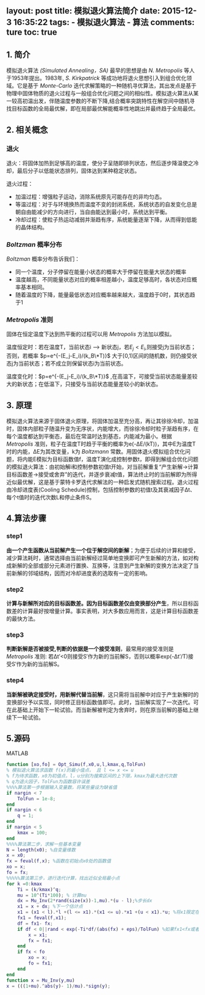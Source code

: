 layout: post
title: 模拟退火算法简介
date: 2015-12-3 16:35:22
tags: 
	- 模拟退火算法
	- 算法
comments: ture
toc: true
---
## 1. 简介
模拟退火算法 *(Simulated Annealing，SA)* 最早的思想是由 *N. Metropolis* 等人于1953年提出。1983年, *S. Kirkpatrick* 等成功地将退火思想引入到组合优化领域。它是基于 *Monte-Carlo* 迭代求解策略的一种随机寻优算法，其出发点是基于物理中固体物质的退火过程与一般组合优化问题之间的相似性。模拟退火算法从某一较高初温出发，伴随温度参数的不断下降,结合概率突跳特性在解空间中随机寻找目标函数的全局最优解，即在局部最优解能概率性地跳出并最终趋于全局最优。
<!--more-->

## 2. 相关概念
### 退火
退火：将固体加热到足够高的温度，使分子呈随即排列状态，然后逐步降温使之冷却，最后分子以低能状态排列，固体达到某种稳定状态。

退火过程：
- 加温过程：增强粒子运动，消除系统原先可能存在的非均匀态。
- 等温过程：对于与环境换热而温度不变的封闭系统，系统状态的自发变化总是朝自由能减少的方向进行，当自由能达到最小时，系统达到平衡。
- 冷却过程：使粒子热运动减弱并渐趋有序，系统能量逐渐下降，从而得到低能的晶体结构。

### *Boltzman* 概率分布
*Boltzman* 概率分布告诉我们：
- 同一个温度，分子停留在能量小状态的概率大于停留在能量大状态的概率
- 温度越高，不同能量状态对应的概率相差越小，温度足够高时，各状态对应概率基本相同。
- 随着温度的下降，能量最低状态对应概率越来越大，温度趋于0时，其状态趋于1

### *Metropolis* 准则
固体在恒定温度下达到热平衡的过程可以用 *Metropolis* 方法加以模拟。

温度恒定时：若在温度T，当前状态i --> 新状态j，若$E_j < E_i$,则接受j为当前状态；否则，若概率 $p=e^{-(E_j-E_i)/(k_B\*T)}$ 大于[0,1)区间的随机数，则仍接受状态j为当前状态；若不成立则保留状态i为当前状态。

温度变化时：$p=e^{-(E_j-E_i)/(k_B\*T)}$ ,在高温下，可接受当前状态能量差较大的新状态；在低温下，只接受与当前状态能量差较小的新状态。

## 3. 原理
模拟退火算法来源于固体退火原理，将固体加温至充分高，再让其徐徐冷却，加温时，固体内部粒子随温升变为无序状，内能增大，而徐徐冷却时粒子渐趋有序，在每个温度都达到平衡态，最后在常温时达到基态，内能减为最小。根据 *Metropolis* 准则，粒子在温度T时趋于平衡的概率为e(-ΔE/(kT))，其中E为温度T时的内能，ΔE为其改变量，k为 *Boltzmann* 常数。用固体退火模拟组合优化问题，将内能E模拟为目标函数值f，温度T演化成控制参数t，即得到解组合优化问题的模拟退火算法：由初始解i和控制参数初值t开始，对当前解重复“产生新解→计算目标函数差→接受或舍弃”的迭代，并逐步衰减t值，算法终止时的当前解即为所得近似最优解，这是基于蒙特卡罗迭代求解法的一种启发式随机搜索过程。退火过程由冷却进度表(Cooling Schedule)控制，包括控制参数的初值t及其衰减因子Δt、每个t值时的迭代次数L和停止条件S。

## 4.算法步骤
### step1
__由一个产生函数从当前解产生一个位于解空间的新解__；为便于后续的计算和接受，减少算法耗时，通常选择由当前新解经过简单地变换即可产生新解的方法，如对构成新解的全部或部分元素进行置换、互换等，注意到产生新解的变换方法决定了当前新解的邻域结构，因而对冷却进度表的选取有一定的影响。
### step2
__计算与新解所对应的目标函数差。因为目标函数差仅由变换部分产生__，所以目标函数差的计算最好按增量计算。事实表明，对大多数应用而言，这是计算目标函数差的最快方法。
### step3
__判断新解是否被接受,判断的依据是一个接受准则__，最常用的接受准则是 *Metropolis* 准则: 若Δt′<0则接受S′作为新的当前解S，否则以概率exp(-Δt′/T)接受S′作为新的当前解S。
### step4
__当新解被确定接受时，用新解代替当前解__，这只需将当前解中对应于产生新解时的变换部分予以实现，同时修正目标函数值即可。此时，当前解实现了一次迭代。可在此基础上开始下一轮试验。而当新解被判定为舍弃时，则在原当前解的基础上继续下一轮试验。

## 5.源码

MATLAB
``` matlab
function [xo,fo] = Opt_Simu(f,x0,u,l,kmax,q,TolFun)
% 模拟退火算法求函数 f(x)的最小值点， 且 l <= x <= u
% f为待求函数，x0为初值点，l，u分别为搜索区间的上下限，kmax为最大迭代次数
% q为退火因子，TolFun为函数容许误差
%%%%算法第一步根据输入变量数，将某些量设为缺省值
if nargin < 7
    TolFun = 1e-8;
end
if nargin < 6
    q = 1;
end
if nargin < 5
    kmax = 100;
end
%%%%算法第二步，求解一些基本变量
N = length(x0); %自变量维数
x = x0;
fx = feval(f,x); %函数在初始点x0处的函数值
xo = x;
fo = fx;
%%%%%算法第三步，进行迭代计算，找出近似全局最小点
for k =0:kmax
    Ti = (k/kmax)^q;
    mu = 10^(Ti*100); % 计算mu
    dx = Mu_Inv(2*rand(size(x))-1,mu).*(u - l);%步长dx
    x1 = x + dx; %下一个估计点
    x1 = (x1 < l).*l +(l <= x1).*(x1 <= u).*x1 +(u < x1).*u; %将x1限定在区间[l,u]上
    fx1 = feval(f,x1);
    df = fx1- fx;
    if df < 0||rand < exp(-Ti*df/(abs(fx) + eps)/TolFun) %如果fx1<fx或者概率大于随机数z
        x = x1;
        fx = fx1;
    end
    if fx < fo
        xo = x;
        fo = fx1;
    end
end
function x = Mu_Inv(y,mu)
x = (((1+mu).^abs(y)- 1)/mu).*sign(y);
```
